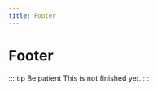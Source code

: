 ```yaml
---
title: Footer
---
```


# Footer

::: tip Be patient <Badge text="alpha" type="warn"/> <Badge text="0.1.1+"/>
This is not finished yet.
:::